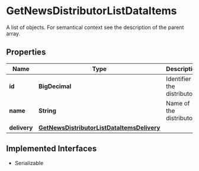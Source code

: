 

# GetNewsDistributorListDataItems

A list of objects. For semantical context see the description of the parent array.

## Properties

Name | Type | Description | Notes
------------ | ------------- | ------------- | -------------
**id** | **BigDecimal** | Identifier of the distributor. |  [optional]
**name** | **String** | Name of the distributor. |  [optional]
**delivery** | [**GetNewsDistributorListDataItemsDelivery**](GetNewsDistributorListDataItemsDelivery.md) |  |  [optional]


## Implemented Interfaces

* Serializable


